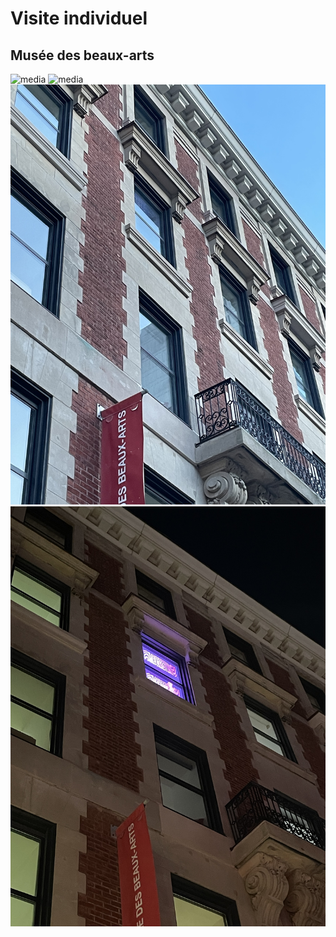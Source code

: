 # Visite individuel

##  Musée des beaux-arts

![media](media/musée_jour.jpg)
![media](media/musée_nuit.jpg)
![media](media/chambre_projecteur_jour.jpg)
![media](media/chambre_projecteur_nuit.jpg)
